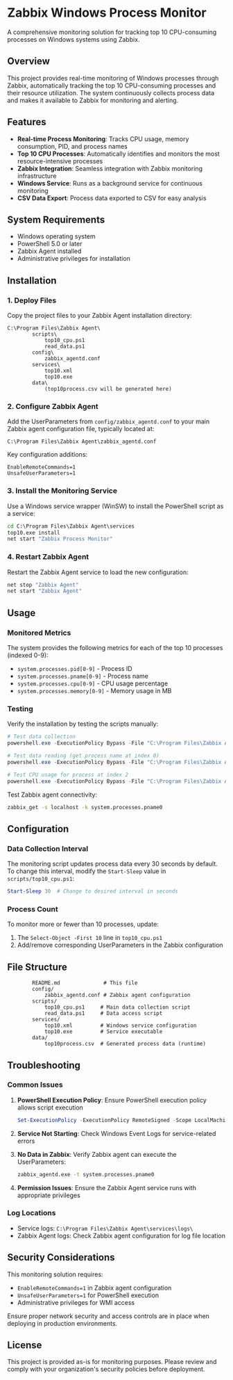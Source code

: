 # Zabbix Windows Process Monitor

A comprehensive monitoring solution for tracking top 10 CPU-consuming processes on Windows systems using Zabbix.

## Overview

This project provides real-time monitoring of Windows processes through Zabbix, automatically tracking the top 10 CPU-consuming processes and their resource utilization. The system continuously collects process data and makes it available to Zabbix for monitoring and alerting.

## Features

- **Real-time Process Monitoring**: Tracks CPU usage, memory consumption, PID, and process names
- **Top 10 CPU Processes**: Automatically identifies and monitors the most resource-intensive processes
- **Zabbix Integration**: Seamless integration with Zabbix monitoring infrastructure
- **Windows Service**: Runs as a background service for continuous monitoring
- **CSV Data Export**: Process data exported to CSV for easy analysis

## System Requirements

- Windows operating system
- PowerShell 5.0 or later
- Zabbix Agent installed
- Administrative privileges for installation

## Installation

### 1. Deploy Files

Copy the project files to your Zabbix Agent installation directory:

```
C:\Program Files\Zabbix Agent\
        scripts\
            top10_cpu.ps1
            read_data.ps1
        config\
            zabbix_agentd.conf
        services\
            top10.xml
            top10.exe
        data\
            (top10process.csv will be generated here)
```

### 2. Configure Zabbix Agent

Add the UserParameters from `config/zabbix_agentd.conf` to your main Zabbix agent configuration file, typically located at:
```
C:\Program Files\Zabbix Agent\zabbix_agentd.conf
```

Key configuration additions:
```
EnableRemoteCommands=1
UnsafeUserParameters=1
```

### 3. Install the Monitoring Service

Use a Windows service wrapper (WinSW) to install the PowerShell script as a service:

```cmd
cd C:\Program Files\Zabbix Agent\services
top10.exe install
net start "Zabbix Process Monitor"
```

### 4. Restart Zabbix Agent

Restart the Zabbix Agent service to load the new configuration:
```cmd
net stop "Zabbix Agent"
net start "Zabbix Agent"
```

## Usage

### Monitored Metrics

The system provides the following metrics for each of the top 10 processes (indexed 0-9):

- `system.processes.pid[0-9]` - Process ID
- `system.processes.pname[0-9]` - Process name
- `system.processes.cpu[0-9]` - CPU usage percentage
- `system.processes.memory[0-9]` - Memory usage in MB

### Testing

Verify the installation by testing the scripts manually:

```powershell
# Test data collection
powershell.exe -ExecutionPolicy Bypass -File "C:\Program Files\Zabbix Agent\scripts\top10_cpu.ps1"

# Test data reading (get process name at index 0)
powershell.exe -ExecutionPolicy Bypass -File "C:\Program Files\Zabbix Agent\scripts\read_data.ps1" 0 "Name"

# Test CPU usage for process at index 2
powershell.exe -ExecutionPolicy Bypass -File "C:\Program Files\Zabbix Agent\scripts\read_data.ps1" 2 "CPU"
```

Test Zabbix agent connectivity:
```cmd
zabbix_get -s localhost -k system.processes.pname0
```

## Configuration

### Data Collection Interval

The monitoring script updates process data every 30 seconds by default. To change this interval, modify the `Start-Sleep` value in `scripts/top10_cpu.ps1`:

```powershell
Start-Sleep 30  # Change to desired interval in seconds
```

### Process Count

To monitor more or fewer than 10 processes, update:
1. The `Select-Object -First 10` line in `top10_cpu.ps1`
2. Add/remove corresponding UserParameters in the Zabbix configuration

## File Structure

```
        README.md              # This file
        config/
            zabbix_agentd.conf # Zabbix agent configuration
        scripts/
            top10_cpu.ps1     # Main data collection script
            read_data.ps1     # Data access script
        services/
            top10.xml         # Windows service configuration
            top10.exe         # Service executable
        data/
            top10process.csv  # Generated process data (runtime)
```

## Troubleshooting

### Common Issues

1. **PowerShell Execution Policy**: Ensure PowerShell execution policy allows script execution
   ```powershell
   Set-ExecutionPolicy -ExecutionPolicy RemoteSigned -Scope LocalMachine
   ```

2. **Service Not Starting**: Check Windows Event Logs for service-related errors

3. **No Data in Zabbix**: Verify Zabbix agent can execute the UserParameters:
   ```cmd
   zabbix_agentd.exe -t system.processes.pname0
   ```

4. **Permission Issues**: Ensure the Zabbix Agent service runs with appropriate privileges

### Log Locations

- Service logs: `C:\Program Files\Zabbix Agent\services\logs\`
- Zabbix Agent logs: Check Zabbix agent configuration for log file location

## Security Considerations

This monitoring solution requires:
- `EnableRemoteCommands=1` in Zabbix agent configuration
- `UnsafeUserParameters=1` for PowerShell execution
- Administrative privileges for WMI access

Ensure proper network security and access controls are in place when deploying in production environments.

## License

This project is provided as-is for monitoring purposes. Please review and comply with your organization's security policies before deployment.